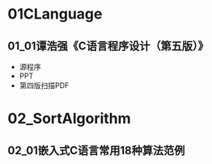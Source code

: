 # 01CLanguage
## 01_01谭浩强《C语言程序设计（第五版）》
- 源程序
- PPT
- 第四版扫描PDF

# 02_SortAlgorithm
## 02_01嵌入式C语言常用18种算法范例
